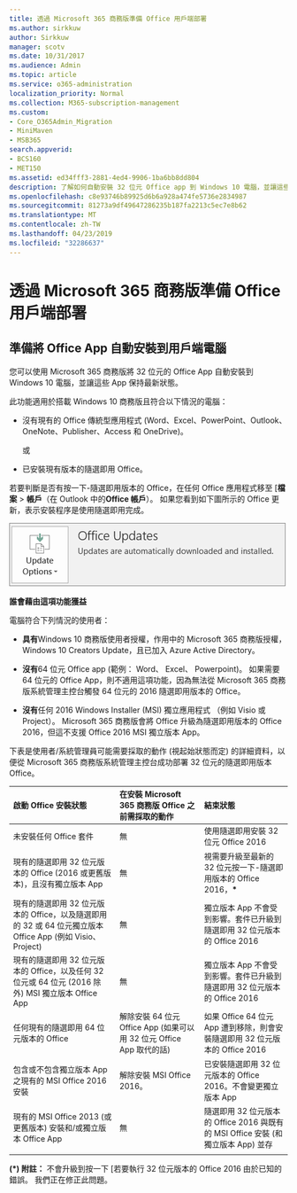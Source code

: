 ```yaml
---
title: 透過 Microsoft 365 商務版準備 Office 用戶端部署
ms.author: sirkkuw
author: Sirkkuw
manager: scotv
ms.date: 10/31/2017
ms.audience: Admin
ms.topic: article
ms.service: o365-administration
localization_priority: Normal
ms.collection: M365-subscription-management
ms.custom:
- Core_O365Admin_Migration
- MiniMaven
- MSB365
search.appverid:
- BCS160
- MET150
ms.assetid: ed34fff3-2881-4ed4-9906-1ba6bb8dd804
description: 了解如何自動安裝 32 位元 Office app 到 Windows 10 電腦，並讓這些更新。
ms.openlocfilehash: c8e93746b89925d6b6a928a474fe5736e2834987
ms.sourcegitcommit: 81273a9df49647286235b187fa2213c5ec7e8b62
ms.translationtype: MT
ms.contentlocale: zh-TW
ms.lasthandoff: 04/23/2019
ms.locfileid: "32286637"
---
```

# <a name="prepare-for-office-client-deployment-by-microsoft-365-business"></a>透過 Microsoft 365 商務版準備 Office 用戶端部署

## <a name="prepare-to-automatically-install-office-apps-to-client-computers"></a>準備將 Office App 自動安裝到用戶端電腦

您可以使用 Microsoft 365 商務版將 32 位元的 Office App 自動安裝到 Windows 10 電腦，並讓這些 App 保持最新狀態。
  
此功能適用於搭載 Windows 10 商務版且符合以下情況的電腦：
  
- 沒有現有的 Office 傳統型應用程式 (Word、Excel、PowerPoint、Outlook、OneNote、Publisher、Access 和 OneDrive)。
    
    或
    
- 已安裝現有版本的隨選即用 Office。
    
若要判斷是否有按一下-隨選即用版本的 Office，在任何 Office 應用程式移至 [**檔案** \> **帳戶**（在 Outlook 中的**Office 帳戶**）。 如果您看到如下圖所示的 Office 更新，表示安裝程序是使用隨選即用完成。 
  
![Screenshot of Office updates in Office app Account](media/e3439380-fa43-4ed6-ae5d-64851c297df5.png)
  
 **誰會藉由這項功能獲益**
  
電腦符合下列情況的使用者：
  
- **具有**Windows 10 商務版使用者授權，作用中的 Microsoft 365 商務版授權，Windows 10 Creators Update，且已加入 Azure Active Directory。 
    
- **沒有**64 位元 Office app (範例： Word、 Excel、 Powerpoint)。 如果需要 64 位元的 Office App，則不適用這項功能，因為無法從 Microsoft 365 商務版系統管理主控台觸發 64 位元的 2016 隨選即用版本的 Office。 
    
- **沒有**任何 2016 Windows Installer (MSI) 獨立應用程式 （例如 Visio 或 Project）。 Microsoft 365 商務版會將 Office 升級為隨選即用版本的 Office 2016，但這不支援 Office 2016 MSI 獨立版本 App。 
    
下表是使用者/系統管理員可能需要採取的動作 (視起始狀態而定) 的詳細資料，以便從 Microsoft 365 商務版系統管理主控台成功部署 32 位元的隨選即用版本 Office。
  
|**啟動 Office 安裝狀態**|**在安裝 Microsoft 365 商務版 Office 之前需採取的動作**|**結束狀態**|
|:-----|:-----|:-----|
|未安裝任何 Office 套件  <br/> |無  <br/> |使用隨選即用安裝 32 位元 Office 2016  <br/> |
|現有的隨選即用 32 位元版本的 Office (2016 或更舊版本)，且沒有獨立版本 App  <br/> |無  <br/> |視需要升級至最新的 32 位元按一下-隨選即用版本的 Office 2016，**\*** <br/> |
|現有的隨選即用 32 位元版本的 Office，以及隨選即用的 32 或 64 位元獨立版本 Office App (例如 Visio、Project)  <br/> |無  <br/> |獨立版本 App 不會受到影響。套件已升級到隨選即用 32 位元版本的 Office 2016  <br/> |
|現有的隨選即用 32 位元版本的 Office，以及任何 32 位元或 64 位元 (2016 除外) MSI 獨立版本 Office App  <br/> |無  <br/> |獨立版本 App 不會受到影響。套件已升級到隨選即用 32 位元版本的 Office 2016  <br/> ||||
|任何現有的隨選即用 64 位元版本的 Office  <br/> |解除安裝 64 位元 Office App (如果可以用 32 位元 Office App 取代的話)  <br/> |如果 Office 64 位元 App 遭到移除，則會安裝隨選即用 32 位元版本的 Office 2016  <br/> |
|包含或不包含獨立版本 App 之現有的 MSI Office 2016 安裝  <br/> |解除安裝 MSI Office 2016。  <br/> |已安裝隨選即用 32 位元版本的 Office 2016。不會變更獨立版本 App  <br/> |
|現有的 MSI Office 2013 (或更舊版本) 安裝和/或獨立版本 Office App  <br/> |無  <br/> |隨選即用 32 位元版本的 Office 2016 與既有的 MSI Office 安裝 (和獨立版本 App) 並存  <br/> |
||||
   
 **(\*) 附註：** 不會升級到按一下 [若要執行 32 位元版本的 Office 2016 由於已知的錯誤。 我們正在修正此問題。 
  


